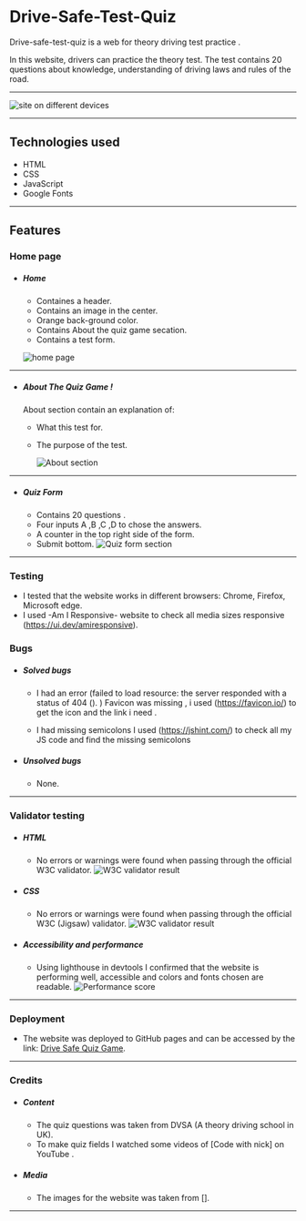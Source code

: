 # Drive-Safe-Test-Quiz
Drive-safe-test-quiz is a web for theory driving test practice .

In this website, drivers can practice the theory test. The test contains 20 questions about knowledge, understanding of driving laws and rules of the road.



---

![site on different devices](/assets/images/media.png)

---

## Technologies used

- HTML
- CSS
- JavaScript 
- Google Fonts

---



## Features

### Home page

- ##### Home

  - Containes a header.
  - Contains an image in the center.
  - Orange back-ground color.
  - Contains About the quiz game secation.
  - Contains a test form.
  

  ![home page](assets/images/homepag.png)
  
---

- ##### About The Quiz Game !
  About section contain an explanation of:
    - What this test for.
    - The purpose of the test.

      ![About section](assets/images/about.png)

---

- #####  Quiz Form
  - Contains 20 questions .
  - Four inputs A ,B ,C ,D to chose the answers.
  - A counter in the top right side of the form.
  - Submit bottom.
    ![Quiz form section](assets/images/quiz-form.png)



---




### Testing

- I tested that the website works in different browsers: Chrome, Firefox, Microsoft edge.
- I used -Am I Responsive- website to check all media sizes responsive (https://ui.dev/amiresponsive).


### Bugs

- ##### Solved bugs
  - I had an error (failed to load resource: the server responded with a status of 404 (). )
    Favicon was missing , i used (https://favicon.io/) to get the icon and the link i need .

  - I had missing semicolons 
    I used (https://jshint.com/) to check all my JS code and find the missing semicolons 

- ##### Unsolved bugs
  - None.

---

### Validator testing

- ##### HTML
  - No errors or warnings were found when passing through the official W3C validator.
    ![W3C validator result](assets/images/cheaker.png)
- ##### CSS
  - No errors or warnings were found when passing through the official W3C (Jigsaw) validator.
    ![W3C validator result](assets/images/c-checker.png)
- ##### Accessibility and performance
  - Using lighthouse in devtools I confirmed that the website is performing well, accessible and colors and fonts chosen are readable.
    ![Performance score](assets/images/lightthouse.png)

---

### Deployment

- The website was deployed to GitHub pages and can be accessed by the link: [Drive Safe Quiz Game](https://naifzaghmout.github.io/Drive-safe-quiz-game/).

---

### Credits

- ##### Content
  - The quiz questions was taken from DVSA (A theory driving school in UK).
  - To make quiz fields I watched some videos of [Code with nick] on YouTube .
- ##### Media
  - The images for the website was taken from [].
  

---



[def]: ../